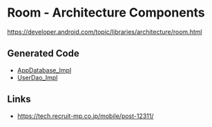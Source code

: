 # Room - Architecture Components

https://developer.android.com/topic/libraries/architecture/room.html


## Generated Code

* [AppDatabase_Impl](https://github.com/operando/Room-Sample/blob/master/app/build/generated/source/apt/debug/sample/room/operando/os/com/roomsample/AppDatabase_Impl.java)
* [UserDao_Impl](https://github.com/operando/Room-Sample/blob/master/app/build/generated/source/apt/debug/sample/room/operando/os/com/roomsample/UserDao_Impl.java)


## Links

* https://tech.recruit-mp.co.jp/mobile/post-12311/